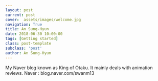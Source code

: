 ```yaml
---
layout: post
current: post
cover:  assets/images/welcome.jpg
navigation: True
title: An Sung-Hyun
date: 2018-06-30 10:00:00
tags: [Getting started]
class: post-template
subclass: 'post'
author: An Sung-Hyun
---
```


My Naver blog known as King of Otaku. It mainly deals with animation reviews.
Naver : blog.naver.com/swanm13
